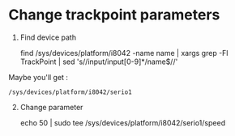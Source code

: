 # Change trackpoint parameters
1. Find device path

    find /sys/devices/platform/i8042 -name name | xargs grep -Fl TrackPoint | sed 's/\/input\/input[0-9]*\/name$//'
    
Maybe you'll get :  

    /sys/devices/platform/i8042/serio1  
    
2. Change parameter

    echo 50 | sudo tee /sys/devices/platform/i8042/serio1/speed  
    
    
